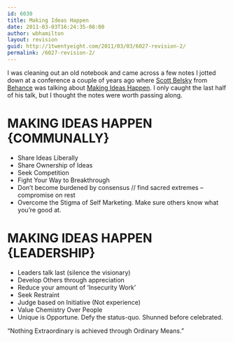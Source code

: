 ```yaml
---
id: 6030
title: Making Ideas Happen
date: 2011-03-03T16:24:35-08:00
author: wbhamilton
layout: revision
guid: http://1twentyeight.com/2011/03/03/6027-revision-2/
permalink: /6027-revision-2/
---
```

I was cleaning out an old notebook and came across a few notes I jotted down at a conference a couple of years ago where [Scott Belsky](http://twitter.com/#!/ScottBelsky) from [Behance](http://www.behance.net/) was talking about [Making Ideas Happen](http://the99percent.com/book). I only caught the last half of his talk, but I thought the notes were worth passing along.

# MAKING IDEAS HAPPEN {COMMUNALLY}

  * Share Ideas Liberally
  * Share Ownership of Ideas
  * Seek Competition
  * Fight Your Way to Breakthrough
  * Don’t become burdened by consensus // find sacred extremes &#8211; compromise on rest
  * Overcome the Stigma of Self Marketing. Make sure others know what you’re good at.

# MAKING IDEAS HAPPEN {LEADERSHIP}

  * Leaders talk last (silence the visionary)
  * Develop Others through appreciation
  * Reduce your amount of ‘Insecurity Work’
  * Seek Restraint
  * Judge based on Initiative (Not experience)
  * Value Chemistry Over People
  * Unique is Opportune. Defy the status-quo. Shunned before celebrated.</ul> 

“Nothing Extraordinary is achieved through Ordinary Means.”